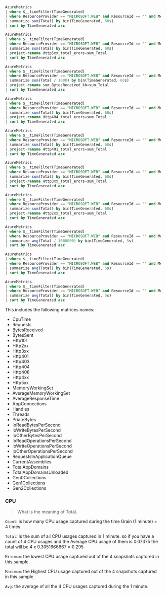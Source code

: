 ```sql
AzureMetrics
| where $__timeFilter(TimeGenerated)    
| where ResourceProvider == "MICROSOFT.WEB" and ResourceId == "" and MetricName == "Requests"
| summarize sum(Total) by bin(TimeGenerated, 60s)
| sort by TimeGenerated asc
```

```sql
AzureMetrics
| where $__timeFilter(TimeGenerated)    
| where ResourceProvider == "MICROSOFT.WEB" and ResourceId == "" and MetricName == "Http5xx"
| summarize sum(Total) by bin(TimeGenerated, 60s)
| project-rename Http5xx_total_erors=sum_Total 
| sort by TimeGenerated asc
```

```sql
AzureMetrics
| where $__timeFilter(TimeGenerated)    
| where ResourceProvider == "MICROSOFT.WEB" and ResourceId == "" and MetricName == "BytesReceived"
| summarize sum(Total / 1000) by bin(TimeGenerated, 60s)
| project-rename sum_BytesReceived_kb=sum_Total 
| sort by TimeGenerated asc
```

```sql
AzureMetrics
| where $__timeFilter(TimeGenerated)    
| where ResourceProvider == "MICROSOFT.WEB" and ResourceId == "" and MetricName == "Http404"
| summarize sum(Total) by bin(TimeGenerated, 60s)
| project-rename Http404_total_erors=sum_Total 
| sort by TimeGenerated asc
```

```sql
AzureMetrics
| where $__timeFilter(TimeGenerated)    
| where ResourceProvider == "MICROSOFT.WEB" and ResourceId == "" and MetricName == "Http401"
| summarize sum(Total) by bin(TimeGenerated, 60s)
| project-rename Http401_total_erors=sum_Total 
| sort by TimeGenerated asc
```

```sql
AzureMetrics
| where $__timeFilter(TimeGenerated)    
| where ResourceProvider == "MICROSOFT.WEB" and ResourceId == "" and MetricName == "Http3xx"
| summarize sum(Total) by bin(TimeGenerated, 60s)
| project-rename Http3xx_total_erors=sum_Total 
| sort by TimeGenerated asc
```

```sql
AzureMetrics
| where $__timeFilter(TimeGenerated)    
| where ResourceProvider == "MICROSOFT.WEB" and ResourceId == "" and MetricName == "Http2xx"
| summarize sum(Total) by bin(TimeGenerated, 60s)
| project-rename Http2xx_total_erors=sum_Total 
| sort by TimeGenerated asc
```

```sql
AzureMetrics 
| where $__timeFilter(TimeGenerated)    
| where ResourceProvider == "MICROSOFT.WEB" and ResourceId == "" and MetricName == "MemoryWorkingSet"
| summarize avg(Total / 1000000) by bin(TimeGenerated, 5s)
| sort by TimeGenerated asc
```


```sql
AzureMetrics 
| where $__timeFilter(TimeGenerated) 
| where ResourceProvider == "MICROSOFT.WEB" and ResourceId == "" and MetricName == "CpuTime"
| summarize avg(Total) by bin(TimeGenerated, 5s)
| sort by TimeGenerated asc
```

```sql
AzureMetrics 
| where $__timeFilter(TimeGenerated) 
| where ResourceProvider == "MICROSOFT.WEB" and ResourceId == "" and MetricName == "AverageResponseTime"
| summarize avg(Total) by bin(TimeGenerated, 5s)
| sort by TimeGenerated asc
```


This includes the following matrices names:
- CpuTime
- Requests
- BytesReceived
- BytesSent
- Http101
- Http2xx
- Http3xx
- Http401
- Http403
- Http404
- Http406
- Http4xx
- Http5xx
- MemoryWorkingSet
- AverageMemoryWorkingSet
- AverageResponseTime
- AppConnections
- Handles
- Threads
- PriateBytes
- IoReadBytesPerSecond
- IoWriteBytesPerSecond
- IoOtherBytesPerSecond
- IoReadOperationsPerSecond
- IoWriteOperationsPerSecond
- IoOtherOperationsPerSecond
- RequestsInApplicationQueue
- CurrentAssemblies
- TotalAppDomains
- TotalAppDomainsUnloaded
- Gen0Collections
- Gen1Collections
- Gen2Collections

### CPU 

> What is the meaning of Total. 

`Count`: is how many CPU usage captured during the time Grain (1 minute)  = 4 times.

`Total`: is the sum of all CPU usages captured in 1 minute. so if you have a count of 4 CPU usages  and the Average CPU usage of them is  0.07375 the total will be 4 x 0.3051666667 = 0.295

`Minimum`: the lowest CPU usage captured out of the 4 snapshots captured in this sample.

`Maximum`: the Highest CPU usage captured out of the 4 snapshots captured in this sample.

`Avg`: the average of all the 4 CPU usages captured during the 1 minute.

